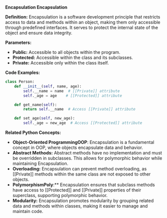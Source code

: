 **Encapsulation Encapsulation**

**Definition:**
Encapsulation is a software development principle that restricts access to data and methods within an object, making them only accessible through predefined interfaces. It serves to protect the internal state of the object and ensure data integrity.

**Parameters:**

* **Public:** Accessible to all objects within the program.
* **Protected:** Accessible within the class and its subclasses.
* **Private:** Accessible only within the class itself.

**Code Examples:**

```python
class Person:
    def __init__(self, name, age):
        self.__name = name  # [[Private]] attribute
        self._age = age    # [[Protected]] attribute

    def get_name(self):
        return self.__name  # Access [[Private]] attribute

    def set_age(self, new_age):
        self._age = new_age  # Access [[Protected]] attribute
```

**Related Python Concepts:**

* **Object-Oriented ProgrammingOOP**: Encapsulation is a fundamental concept in OOP, where objects encapsulate data and behavior.
* **Abstract Methods:** Abstract methods have no implementation and must be overridden in subclasses. This allows for polymorphic behavior while maintaining Encapsulation.
* **Overloading:** Encapsulation can prevent method overloading, as [[Private]] methods within the same class are not exposed to other objects.
* **PolymorphismPoly**:** Encapsulation ensures that subclass methods have access to [[Protected]] and [[Private]] properties of their superclass, supporting polymorphic behavior.
* **Modularity:** Encapsulation promotes modularity by grouping related data and methods within classes, making it easier to manage and maintain code.